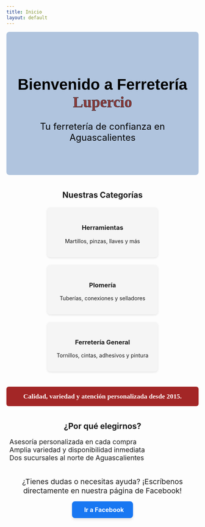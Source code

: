 ```yaml
---
title: Inicio
layout: default
---
```


<!-- Hero Banner -->
<div style="background-color: #B0C4DE; color: white; padding: 60px 20px; text-align: center; border-radius: 8px;">
  <h1 style="font-size: 2.5rem; text-align: center;">
  <span style="font-family: 'Poppins', sans-serif; color: #000;">Bienvenido a Ferretería</span>
  <span style="font-family: 'Alfa Slab One', serif; color: #8B3A3A; -webkit-text-stroke: 0.5px black; text-transform: none;"> Lupercio</span>
</h1>
  <p style="font-size: 1.5rem; color: black;">Tu ferretería de confianza en Aguascalientes</p>
</div>

<!-- Featured Categories -->
<div style="margin: 40px 0;">
  <h2 style="text-align: center; margin-bottom: 20px;">Nuestras Categorías</h2>
  <div style="display: flex; flex-wrap: wrap; justify-content: center; gap: 20px;">
    <div style="background-color: #f5f5f5; padding: 20px; width: 250px; text-align: center; border-radius: 8px; box-shadow: 0 2px 5px rgba(0,0,0,0.1);">
      <i class="fas fa-tools" style="font-size: 2rem; color: #a32626;"></i>
      <h3>Herramientas</h3>
      <p>Martillos, pinzas, llaves y más</p>
    </div>
    <div style="background-color: #f5f5f5; padding: 20px; width: 250px; text-align: center; border-radius: 8px; box-shadow: 0 2px 5px rgba(0,0,0,0.1);">
      <i class="fas fa-shower" style="font-size: 2rem; color: #a32626;"></i>
      <h3>Plomería</h3>
      <p>Tuberías, conexiones y selladores</p>
    </div>
    <div style="background-color: #f5f5f5; padding: 20px; width: 250px; text-align: center; border-radius: 8px; box-shadow: 0 2px 5px rgba(0,0,0,0.1);">
      <i class="fas fa-screwdriver" style="font-size: 2rem; color: #a32626;"></i>
      <h3>Ferretería General</h3>
      <p>Tornillos, cintas, adhesivos y pintura</p>
    </div>
  </div>
</div>

<!-- Promotional Strip -->
<div style="background-color: #a32626; color: white; text-align: center; padding: 15px; border-radius: 6px; font-family: 'Alfa Slab One', cursive; font-size: 1.1rem;">
  <strong>Calidad, variedad y atención personalizada desde 2015.</strong>
</div>

<!-- Why Choose Us -->
<div style="margin: 40px 0;">
  <h2 style="text-align: center;">¿Por qué elegirnos?</h2>
  <ul style="max-width: 600px; margin: auto; list-style: none; padding: 0; font-size: 1.1rem;">
    <li><i class="fas fa-check-circle" style="color: #a32626; margin-right: 8px;"></i>Asesoría personalizada en cada compra</li>
    <li><i class="fas fa-check-circle" style="color: #a32626; margin-right: 8px;"></i>Amplia variedad y disponibilidad inmediata</li>
    <li><i class="fas fa-check-circle" style="color: #a32626; margin-right: 8px;"></i>Dos sucursales al norte de Aguascalientes</li>
  </ul>
</div>

<div style="text-align: center; margin-top: 2rem;">
  <p style="font-size: 1.2rem; margin-bottom: 1rem;">
    ¿Tienes dudas o necesitas ayuda? ¡Escríbenos directamente en nuestra página de Facebook!
  </p>
  <a href="https://www.facebook.com/profile.php?id=100054115195835" target="_blank" rel="noopener noreferrer"
     style="display: inline-block; background-color: #1877F2; color: white; font-weight: bold; padding: 12px 24px; border-radius: 8px; text-decoration: none; font-size: 1rem; box-shadow: 0 4px 6px rgba(0,0,0,0.1); transition: background-color 0.3s;">
    <i class="fab fa-facebook-f" style="margin-right: 8px;"></i> Ir a Facebook
  </a>
</div>





